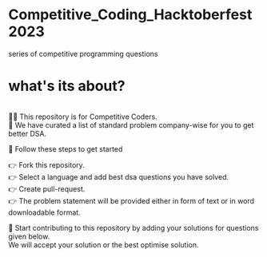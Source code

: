 # Competitive_Coding_Hacktoberfest2023
series of competitive programming questions<br>
# what's its about? 
<br>👩‍💻 This repository is for Competitive Coders.<br>
📃 We have curated a list of standard problem company-wise for you to get better DSA. <br>


🐾 Follow these steps to get started<br>

👉 Fork this repository.<br>
👉 Select a language and add best dsa questions you have solved.<br>
👉 Create pull-request.<br>
👉 The problem statement will be provided either in form of text or in word downloadable format.<br>

🚀 Start contributing to this repository by adding your solutions for questions given below.<br>
We will accept your solution or the best optimise solution.<br>
